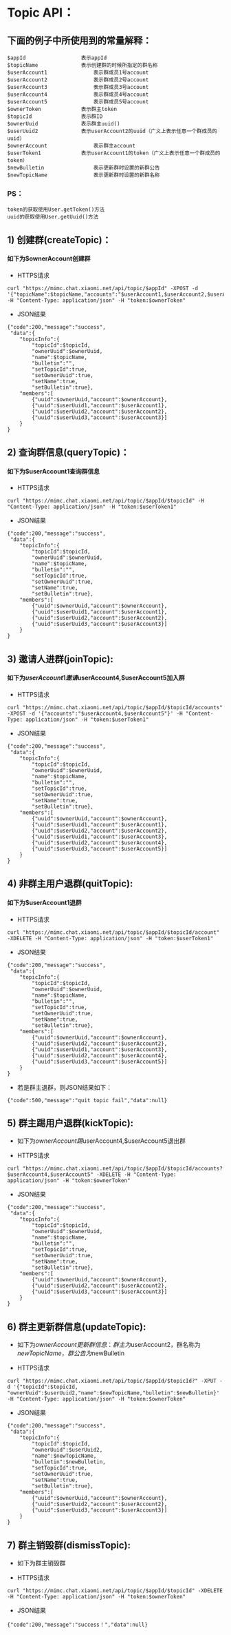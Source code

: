 
# Topic API：


## 下面的例子中所使用到的常量解释：

```
$appId					表示appId
$topicName				表示创建群的时候所指定的群名称
$userAccount1				表示群成员1号account
$userAccount2				表示群成员2号account
$userAccount3				表示群成员3号account
$userAccount4				表示群成员4号account
$userAccount5				表示群成员5号account
$ownerToken				表示群主token
$topicId				表示群ID
$ownerUuid				表示群主uuid()
$userUuid2				表示userAccount2的uuid（广义上表示任意一个群成员的uuid）
$ownerAccount				表示群主account
$userToken1				表示userAccount1的token（广义上表示任意一个群成员的token）
$newBulletin				表示更新群时设置的新群公告
$newTopicName				表示更新群时设置的新群名称
```

### PS：
```
token的获取使用User.getToken()方法
uuid的获取使用User.getUuid()方法
```

## 1) 创建群(createTopic)：

#### 如下为$ownerAccount创建群
	
+ HTTPS请求
```
curl "https://mimc.chat.xiaomi.net/api/topic/$appId" -XPOST -d '{"topicName":$topicName,"accounts":"$userAccount1,$userAccount2,$userAccount3"}' -H "Content-Type: application/json" -H "token:$ownerToken"
```
	
+ JSON结果
```
{"code":200,"message":"success",
 "data":{
	"topicInfo":{
		"topicId":$topicId,
		"ownerUuid":$ownerUuid,
		"name":$topicName,
		"bulletin":"",
		"setTopicId":true,
		"setOwnerUuid":true,
		"setName":true,
		"setBulletin":true},
	"members":[
		{"uuid":$ownerUuid,"account":$ownerAccount},
		{"uuid":$userUuid1,"account":$userAccount1},
		{"uuid":$userUuid2,"account":$userAccount2},
		{"uuid":$userUuid3,"account":$userAccount3}]
	}
}
```

## 2) 查询群信息(queryTopic)：

#### 如下为$userAccount1查询群信息

+ HTTPS请求
```
curl "https://mimc.chat.xiaomi.net/api/topic/$appId/$topicId" -H "Content-Type: application/json" -H "token:$userToken1"
```

+ JSON结果
```
{"code":200,"message":"success",
 "data":{
	"topicInfo":{
		"topicId":$topicId,
		"ownerUuid":$ownerUuid,
		"name":$topicName,
		"bulletin":"",
		"setTopicId":true,
		"setOwnerUuid":true,
		"setName":true,
		"setBulletin":true},
	"members":[
		{"uuid":$ownerUuid,"account":$ownerAccount},
		{"uuid":$userUuid1,"account":$userAccount1},
		{"uuid":$userUuid2,"account":$userAccount2},
		{"uuid":$userUuid3,"account":$userAccount3}]
	}
}
```

## 3) 邀请人进群(joinTopic):

#### 如下为$userAccount1邀请$userAccount4,$userAccount5加入群
	
+ HTTPS请求
```
curl "https://mimc.chat.xiaomi.net/api/topic/$appId/$topicId/accounts" -XPOST -d '{"accounts":"$userAccount4,$userAccount5"}' -H "Content-Type: application/json" -H "token:$userToken1"
```

+ JSON结果
```
{"code":200,"message":"success",
 "data":{
	"topicInfo":{
		"topicId":$topicId,
		"ownerUuid":$ownerUuid,
		"name":$topicName,
		"bulletin":"",
		"setTopicId":true,
		"setOwnerUuid":true,
		"setName":true,
		"setBulletin":true},
	"members":[
		{"uuid":$ownerUuid,"account":$ownerAccount},
		{"uuid":$userUuid1,"account":$userAccount1},
		{"uuid":$userUuid2,"account":$userAccount2},
		{"uuid":$userUuid1,"account":$userAccount3},
		{"uuid":$userUuid2,"account":$userAccount4},
		{"uuid":$userUuid3,"account":$userAccount5}]
	}
}
```

## 4) 非群主用户退群(quitTopic):

#### 如下为$userAccount1退群

+ HTTPS请求
```
curl "https://mimc.chat.xiaomi.net/api/topic/$appId/$topicId/account" -XDELETE -H "Content-Type: application/json" -H "token:$userToken1"
```
	
+ JSON结果
```
{"code":200,"message":"success",
 "data":{
	"topicInfo":{
		"topicId":$topicId,
		"ownerUuid":$ownerUuid,
		"name":$topicName,
		"bulletin":"",
		"setTopicId":true,
		"setOwnerUuid":true,
		"setName":true,
		"setBulletin":true},
	"members":[
		{"uuid":$ownerUuid,"account":$ownerAccount},
		{"uuid":$userUuid2,"account":$userAccount2},
		{"uuid":$userUuid1,"account":$userAccount3},
		{"uuid":$userUuid2,"account":$userAccount4},
		{"uuid":$userUuid3,"account":$userAccount5}]
	}
}
```

+ 若是群主退群，则JSON结果如下：
```
{"code":500,"message":"quit topic fail","data":null}
```
 
## 5) 群主踢用户退群(kickTopic):

+ 如下为$ownerAccount踢$userAccount4,$userAccount5退出群

+ HTTPS请求
```
curl "https://mimc.chat.xiaomi.net/api/topic/$appId/$topicId/accounts?$userAccount4,$userAccount5" -XDELETE -H "Content-Type: application/json" -H "token:$ownerToken"
```
	
+ JSON结果
```
{"code":200,"message":"success",
 "data":{
	"topicInfo":{
		"topicId":$topicId,
		"ownerUuid":$ownerUuid,
		"name":$topicName,
		"bulletin":"",
		"setTopicId":true,
		"setOwnerUuid":true,
		"setName":true,
		"setBulletin":true},
	"members":[
		{"uuid":$ownerUuid,"account":$ownerAccount},
		{"uuid":$userUuid2,"account":$userAccount2},
		{"uuid":$userUuid3,"account":$userAccount3}]
	}
}
```
	
## 6) 群主更新群信息(updateTopic):

+ 如下为$ownerAccount更新群信息：群主为$userAccount2，群名称为$newTopicName，群公告为$newBulletin
	
+ HTTPS请求
```
curl "https://mimc.chat.xiaomi.net/api/topic/$appId/$topicId?" -XPUT -d '{"topicId":$topicId, "ownerUuid":$userUuid2,"name":$newTopicName,"bulletin":$newBulletin}' -H "Content-Type: application/json" -H "token:$ownerToken"
```
	
+ JSON结果
```
{"code":200,"message":"success",
 "data":{
	"topicInfo":{
		"topicId":$topicId,
		"ownerUuid":$userUuid2,
		"name":$newTopicName,
		"bulletin":$newBulletin,
		"setTopicId":true,
		"setOwnerUuid":true,
		"setName":true,
		"setBulletin":true},
	"members":[
		{"uuid":$ownerUuid,"account":$ownerAccount},
		{"uuid":$userUuid2,"account":$userAccount2},
		{"uuid":$userUuid3,"account":$userAccount3}]
	}
}
```

## 7) 群主销毁群(dismissTopic):

+ 如下为群主销毁群
	
+ HTTPS请求
```
curl "https://mimc.chat.xiaomi.net/api/topic/$appId/$topicId" -XDELETE -H "Content-Type: application/json" -H "token:$ownerToken"
```

+ JSON结果
```
{"code":200,"message":"success！","data":null}
```
